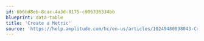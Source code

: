 ```yaml
---
id: 6b6bd8eb-8cac-4a3d-8175-c906336334bb
blueprint: data-table
title: 'Create a Metric'
source: 'https://help.amplitude.com/hc/en-us/articles/10249480038043-Create-a-metric'
---
```

